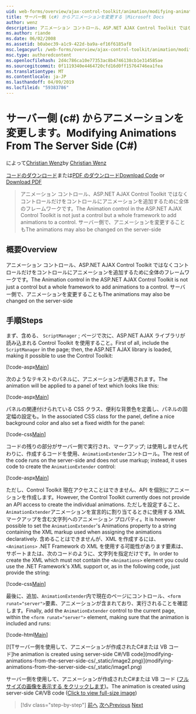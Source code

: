 ```yaml
---
uid: web-forms/overview/ajax-control-toolkit/animation/modifying-animations-from-the-server-side-cs
title: サーバー側 (c#) からアニメーションを変更する |Microsoft Docs
author: wenz
description: アニメーション コントロール、ASP.NET AJAX Control Toolkit ではなくコントロールだけをコントロールにアニメーションを追加するために全体のフレームワークです。 アニメーションも可能性があります.
ms.author: riande
ms.date: 06/02/2008
ms.assetid: b0abec39-a1c9-422d-ba9a-ef16f6185af8
msc.legacyurl: /web-forms/overview/ajax-control-toolkit/animation/modifying-animations-from-the-server-side-cs
msc.type: authoredcontent
ms.openlocfilehash: 2d4c786ca10e77353ac8b4746138cb1e314585ae
ms.sourcegitcommit: 0f1119340e4464720cfd16d0ff15764746ea1fea
ms.translationtype: MT
ms.contentlocale: ja-JP
ms.lasthandoff: 04/09/2019
ms.locfileid: "59383786"
---
```

# <a name="modifying-animations-from-the-server-side-c"></a><span data-ttu-id="be22c-104">サーバー側 (c#) からアニメーションを変更します。</span><span class="sxs-lookup"><span data-stu-id="be22c-104">Modifying Animations From The Server Side (C#)</span></span>

<span data-ttu-id="be22c-105">によって[Christian Wenz](https://github.com/wenz)</span><span class="sxs-lookup"><span data-stu-id="be22c-105">by [Christian Wenz](https://github.com/wenz)</span></span>

<span data-ttu-id="be22c-106">[コードのダウンロード](http://download.microsoft.com/download/f/9/a/f9a26acd-8df4-4484-8a18-199e4598f411/Animation9.cs.zip)または[PDF のダウンロード](http://download.microsoft.com/download/6/7/1/6718d452-ff89-4d3f-a90e-c74ec2d636a3/animation9CS.pdf)</span><span class="sxs-lookup"><span data-stu-id="be22c-106">[Download Code](http://download.microsoft.com/download/f/9/a/f9a26acd-8df4-4484-8a18-199e4598f411/Animation9.cs.zip) or [Download PDF](http://download.microsoft.com/download/6/7/1/6718d452-ff89-4d3f-a90e-c74ec2d636a3/animation9CS.pdf)</span></span>

> <span data-ttu-id="be22c-107">アニメーション コントロール、ASP.NET AJAX Control Toolkit ではなくコントロールだけをコントロールにアニメーションを追加するために全体のフレームワークです。</span><span class="sxs-lookup"><span data-stu-id="be22c-107">The Animation control in the ASP.NET AJAX Control Toolkit is not just a control but a whole framework to add animations to a control.</span></span> <span data-ttu-id="be22c-108">サーバー側で、アニメーションを変更することも</span><span class="sxs-lookup"><span data-stu-id="be22c-108">The animations may also be changed on the server-side</span></span>


## <a name="overview"></a><span data-ttu-id="be22c-109">概要</span><span class="sxs-lookup"><span data-stu-id="be22c-109">Overview</span></span>

<span data-ttu-id="be22c-110">アニメーション コントロール、ASP.NET AJAX Control Toolkit ではなくコントロールだけをコントロールにアニメーションを追加するために全体のフレームワークです。</span><span class="sxs-lookup"><span data-stu-id="be22c-110">The Animation control in the ASP.NET AJAX Control Toolkit is not just a control but a whole framework to add animations to a control.</span></span> <span data-ttu-id="be22c-111">サーバー側で、アニメーションを変更することも</span><span class="sxs-lookup"><span data-stu-id="be22c-111">The animations may also be changed on the server-side</span></span>

## <a name="steps"></a><span data-ttu-id="be22c-112">手順</span><span class="sxs-lookup"><span data-stu-id="be22c-112">Steps</span></span>

<span data-ttu-id="be22c-113">まず、含める、 `ScriptManager` ; ページで次に、ASP.NET AJAX ライブラリが読み込まれる Control Toolkit を使用すること。</span><span class="sxs-lookup"><span data-stu-id="be22c-113">First of all, include the `ScriptManager` in the page; then, the ASP.NET AJAX library is loaded, making it possible to use the Control Toolkit:</span></span>

[!code-aspx[Main](modifying-animations-from-the-server-side-cs/samples/sample1.aspx)]

<span data-ttu-id="be22c-114">次のようなテキストのパネルに、アニメーションが適用されます。</span><span class="sxs-lookup"><span data-stu-id="be22c-114">The animation will be applied to a panel of text which looks like this:</span></span>

[!code-aspx[Main](modifying-animations-from-the-server-side-cs/samples/sample2.aspx)]

<span data-ttu-id="be22c-115">パネルの関連付けられている CSS クラス、便利な背景色を定義し、パネルの固定幅の設定も。</span><span class="sxs-lookup"><span data-stu-id="be22c-115">In the associated CSS class for the panel, define a nice background color and also set a fixed width for the panel:</span></span>

[!code-css[Main](modifying-animations-from-the-server-side-cs/samples/sample3.css)]

<span data-ttu-id="be22c-116">コードの残りの部分がサーバー側で実行され、マークアップ; は使用しません代わりに、作成するコードを使用、`AnimationExtender`コントロール。</span><span class="sxs-lookup"><span data-stu-id="be22c-116">The rest of the code runs on the server-side and does not use markup; instead, it uses code to create the `AnimationExtender` control:</span></span>

[!code-aspx[Main](modifying-animations-from-the-server-side-cs/samples/sample4.aspx)]

<span data-ttu-id="be22c-117">ただし、Control Toolkit 現在アクセスことはできません、API を個別にアニメーションを作成します。</span><span class="sxs-lookup"><span data-stu-id="be22c-117">However, the Control Toolkit currently does not provide an API access to create the individual animations.</span></span> <span data-ttu-id="be22c-118">ただしを設定すること、`AnimationExtender`アニメーションを宣言的に割り当てるときに使用する XML マークアップを含む文字列へのアニメーション プロパティ。</span><span class="sxs-lookup"><span data-stu-id="be22c-118">It is however possible to set the `AnimationExtender`'s Animations property to a string containing the XML markup used when assigning the animations declaratively.</span></span> <span data-ttu-id="be22c-119">含めることはできませんが、XML を作成するには、 `<Animations>` .NET Framework の XML を使用する可能性があります要素は、サポートまたは、次のコードのように、文字列を指定だけです。</span><span class="sxs-lookup"><span data-stu-id="be22c-119">In order to create the XML which must not contain the `<Animations>` element you could use the .NET Framework's XML support or, as in the following code, just provide the string:</span></span>

[!code-css[Main](modifying-animations-from-the-server-side-cs/samples/sample5.css)]

<span data-ttu-id="be22c-120">最後に、追加、`AnimationExtender`内で現在のページにコントロール、`<form runat="server">`要素、アニメーションが含まれており、実行されることを確認します。</span><span class="sxs-lookup"><span data-stu-id="be22c-120">Finally, add the `AnimationExtender` control to the current page, within the `<form runat="server">` element, making sure that the animation is included and runs:</span></span>

[!code-html[Main](modifying-animations-from-the-server-side-cs/samples/sample6.html)]


[![T<span data-ttu-id="be22c-121">サーバー側を使用して、アニメーションが作成されたC#または VB コード]</span><span class="sxs-lookup"><span data-stu-id="be22c-121">he animation is created using server-side C#/VB code]</span></span>(modifying-animations-from-the-server-side-cs/_static/image2.png)](modifying-animations-from-the-server-side-cs/_static/image1.png)

<span data-ttu-id="be22c-122">サーバー側を使用して、アニメーションが作成されたC#または VB コード ([フルサイズの画像を表示する をクリックします](modifying-animations-from-the-server-side-cs/_static/image3.png))。</span><span class="sxs-lookup"><span data-stu-id="be22c-122">The animation is created using server-side C#/VB code ([Click to view full-size image](modifying-animations-from-the-server-side-cs/_static/image3.png))</span></span>

> [!div class="step-by-step"]
> <span data-ttu-id="be22c-123">[前へ](triggering-an-animation-in-another-control-cs.md)
> [次へ](executing-animations-using-client-side-code-cs.md)</span><span class="sxs-lookup"><span data-stu-id="be22c-123">[Previous](triggering-an-animation-in-another-control-cs.md)
[Next](executing-animations-using-client-side-code-cs.md)</span></span>

